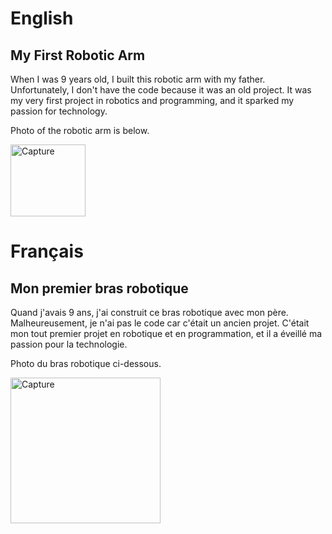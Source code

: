 # English

## My First Robotic Arm

When I was 9 years old, I built this robotic arm with my father.
Unfortunately, I don't have the code because it was an old project.
It was my very first project in robotics and programming, and it sparked my passion for technology.

Photo of the robotic arm is below.

<img width="120" height="115" alt="Capture" src="https://github.com/user-attachments/assets/ff07fb19-8289-4fed-995e-a6295493afe7" />

# Français

## Mon premier bras robotique

Quand j'avais 9 ans, j'ai construit ce bras robotique avec mon père.
Malheureusement, je n'ai pas le code car c'était un ancien projet.
C'était mon tout premier projet en robotique et en programmation, et il a éveillé ma passion pour la technologie.

Photo du bras robotique ci-dessous.


<img width="240" height="233" alt="Capture" src="https://github.com/user-attachments/assets/ff07fb19-8289-4fed-995e-a6295493afe7" />
